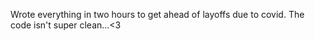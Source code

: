 Wrote everything in two hours to get ahead of layoffs due to covid. The code isn't super clean...<3
